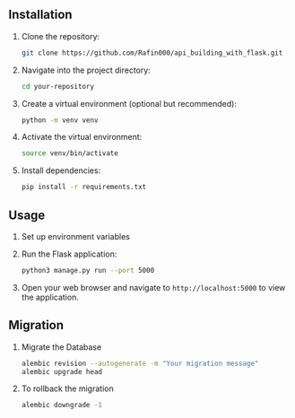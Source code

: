 ## Installation

1. Clone the repository:

    ```bash
    git clone https://github.com/Rafin000/api_building_with_flask.git
    ```
 
2. Navigate into the project directory:

    ```bash
    cd your-repository
    ```

3. Create a virtual environment (optional but recommended):

    ```bash
    python -m venv venv
    ```

4. Activate the virtual environment:

      ```bash
      source venv/bin/activate
      ```

5. Install dependencies:

    ```bash
    pip install -r requirements.txt
    ```

## Usage

1. Set up environment variables
2. Run the Flask application:

    ```bash
    python3 manage.py run --port 5000
    ```

3. Open your web browser and navigate to `http://localhost:5000` to view the application.


## Migration

1. Migrate the Database

    ```bash
    alembic revision --autogenerate -m "Your migration message"
    alembic upgrade head
    ```
2. To rollback the migration

    ```bash
    alembic downgrade -1
    ```


